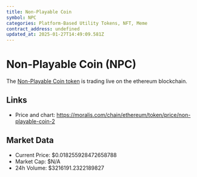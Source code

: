 ```yaml
---
title: Non-Playable Coin
symbol: NPC
categories: Platform-Based Utility Tokens, NFT, Meme
contract_address: undefined
updated_at: 2025-01-27T14:49:09.581Z
---
```


# Non-Playable Coin (NPC)
The [Non-Playable Coin token](https://moralis.com/chain/ethereum/token/price/non-playable-coin-2) is trading live on the ethereum blockchain.

## Links
- Price and chart: https://moralis.com/chain/ethereum/token/price/non-playable-coin-2

## Market Data
- Current Price: $0.018255928472658788
- Market Cap: $N/A
- 24h Volume: $3216191.2322189827
